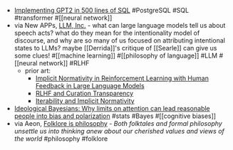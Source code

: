 - [Implementing GPT2 in 500 lines of SQL](https://explainextended.com/2023/12/31/happy-new-year-15/) #PostgreSQL #SQL #transformer #[[neural network]]
- via New APPs, [LLM, Inc.](https://www.newappsblog.com/2024/02/llm-inc.html) - what can large language models tell us about speech acts? what do they mean for the intentionality model of discourse, and why are so many of us focused on attributing intentional states to LLMs? maybe [[Derrida]]'s critique of [[Searle]]  can give us some clues! #[[machine learning]] #[[philosophy of language]] #LLM #[[neural network]] #RLHF
	- prior art:
		- [Implicit Normativity in Reinforcement Learning with Human Feedback in Large Language Models](https://www.newappsblog.com/2023/11/implicit-normativity-in-reinforcement-learning-with-human-feedback-in-large-language-models.html)
		- [RLHF and Curation Transparency](https://www.newappsblog.com/2023/11/rlhf-and-curation-transparency.html)
		- [Iterability and Implicit Normativity](https://www.newappsblog.com/2023/12/iterability-and-implicit-normativity.html)
- [Ideological Bayesians: Why limits on attention can lead reasonable people into bias and polarization](https://kevindorst.substack.com/p/ideological-bayesians) #stats #Bayes #[[cognitive biases]]
- via Aeon, [Folklore is philosophy](https://aeon.co/essays/folktales-like-philosophy-startle-us-into-rethinking-our-values) - *Both folktales and formal philosophy unsettle us into thinking anew about our cherished values and views of the world* #philosophy #folklore